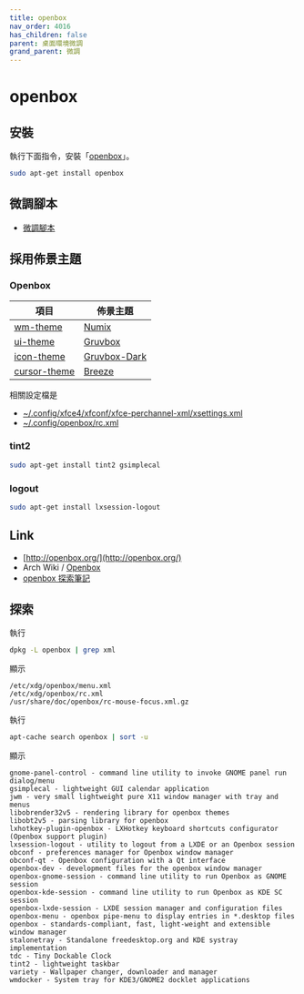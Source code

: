 ```yaml
---
title: openbox
nav_order: 4016
has_children: false
parent: 桌面環境微調
grand_parent: 微調
---
```



# openbox

## 安裝

執行下面指令，安裝「[openbox](https://packages.ubuntu.com/jammy/openbox)」。

``` sh
sudo apt-get install openbox
```

## 微調腳本

* [微調腳本](https://github.com/samwhelp/note-about-openbox/tree/gh-pages/_demo/config/openbox-config/main)


## 採用佈景主題

### Openbox

| 項目 | 佈景主題 |
| --- | --- |
| [wm-theme](https://samwhelp.github.io/note-about-ubuntu/read/theme/theme/wm-theme.html) | [Numix](https://packages.ubuntu.com/jammy/numix-gtk-theme) |
| [ui-theme](https://samwhelp.github.io/note-about-ubuntu/read/theme/theme/ui-theme.html) | [Gruvbox](https://github.com/archcraft-os/archcraft-themes/tree/main/archcraft-gtk-theme-gruvbox/files/Gruvbox) |
| [icon-theme](https://samwhelp.github.io/note-about-ubuntu/read/theme/icon/icon-theme.html) | [Gruvbox-Dark](https://github.com/jmattheis/gruvbox-dark-icons-gtk) |
| [cursor-theme](https://samwhelp.github.io/note-about-ubuntu/read/theme/icon/cursor-theme.html) | [Breeze](https://packages.ubuntu.com/jammy/breeze-cursor-theme) |

相關設定檔是

* [~/.config/xfce4/xfconf/xfce-perchannel-xml/xsettings.xml](https://github.com/samwhelp/note-about-ubuntu/tree/gh-pages/_demo/adjustment/de/xfce/config/xfce4/xfconf/xfce-perchannel-xml/xsettings.xml)
* [~/.config/openbox/rc.xml](https://github.com/samwhelp/note-about-openbox/blob/gh-pages/_demo/config/openbox-config/main/config/openbox/rc.xml#L62)



### tint2


``` sh
sudo apt-get install tint2 gsimplecal
```

### logout


``` sh
sudo apt-get install lxsession-logout
```


## Link

* [http://openbox.org/](http://openbox.org/)
* Arch Wiki / [Openbox](https://wiki.archlinux.org/title/Openbox)
* [openbox 探索筆記](https://samwhelp.github.io/note-about-openbox/)



## 探索

執行

``` sh
dpkg -L openbox | grep xml
```

顯示

```
/etc/xdg/openbox/menu.xml
/etc/xdg/openbox/rc.xml
/usr/share/doc/openbox/rc-mouse-focus.xml.gz
```


執行

``` sh
apt-cache search openbox | sort -u
```

顯示

```
gnome-panel-control - command line utility to invoke GNOME panel run dialog/menu
gsimplecal - lightweight GUI calendar application
jwm - very small lightweight pure X11 window manager with tray and menus
libobrender32v5 - rendering library for openbox themes
libobt2v5 - parsing library for openbox
lxhotkey-plugin-openbox - LXHotkey keyboard shortcuts configurator (Openbox support plugin)
lxsession-logout - utility to logout from a LXDE or an Openbox session
obconf - preferences manager for Openbox window manager
obconf-qt - Openbox configuration with a Qt interface
openbox-dev - development files for the openbox window manager
openbox-gnome-session - command line utility to run Openbox as GNOME session
openbox-kde-session - command line utility to run Openbox as KDE SC session
openbox-lxde-session - LXDE session manager and configuration files
openbox-menu - openbox pipe-menu to display entries in *.desktop files
openbox - standards-compliant, fast, light-weight and extensible window manager
stalonetray - Standalone freedesktop.org and KDE systray implementation
tdc - Tiny Dockable Clock
tint2 - lightweight taskbar
variety - Wallpaper changer, downloader and manager
wmdocker - System tray for KDE3/GNOME2 docklet applications
```
